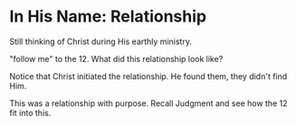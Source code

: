 In His Name: Relationship
=========================

Still thinking of Christ during His earthly ministry.

"follow me" to the 12. What did this relationship look like?

Notice that Christ initiated the relationship. He found them, they didn't find Him.

This was a relationship with purpose. Recall Judgment and see how the 12 fit into this.
